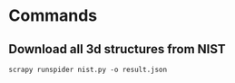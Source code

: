 # Commands

## Download all 3d structures from NIST

```
scrapy runspider nist.py -o result.json
```